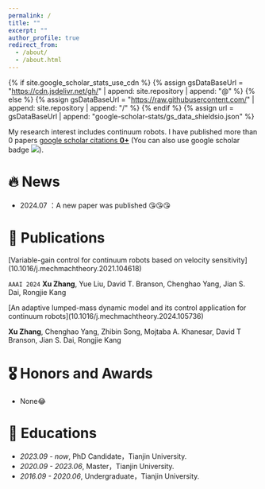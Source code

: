```yaml
---
permalink: /
title: ""
excerpt: ""
author_profile: true
redirect_from: 
  - /about/
  - /about.html
---
```


{% if site.google_scholar_stats_use_cdn %}
{% assign gsDataBaseUrl = "https://cdn.jsdelivr.net/gh/" | append: site.repository | append: "@" %}
{% else %}
{% assign gsDataBaseUrl = "https://raw.githubusercontent.com/" | append: site.repository | append: "/" %}
{% endif %}
{% assign url = gsDataBaseUrl | append: "google-scholar-stats/gs_data_shieldsio.json" %}

<span class='anchor' id='about-me'></span>

My research interest includes continuum robots. I have published more than 0 papers <a href='https://scholar.google.com/citations?user=oEPuCTIAAAAJ'>google scholar citations <strong><span id='total_cit'>0+</span></strong></a> (You can also use google scholar badge <a href='https://scholar.google.com/citations?user=oEPuCTIAAAAJ'><img src="https://img.shields.io/endpoint?url={{ url | url_encode }}&logo=Google%20Scholar&labelColor=f6f6f6&color=9cf&style=flat&label=citations"></a>).

# 🔥 News
- 2024.07 ：A new paper was published 😘😘😘

# 📝 Publications 

<div class='paper-box-text' markdown="1">
[Variable-gain control for continuum robots based on velocity sensitivity](10.1016/j.mechmachtheory.2021.104618)
  
`AAAI 2024` **Xu Zhang**, Yue Liu, David T. Branson, Chenghao Yang, Jian S. Dai, Rongjie Kang
</div>
<div class='paper-box-text' markdown="1">
[An adaptive lumped-mass dynamic model and its control application for continuum robots](10.1016/j.mechmachtheory.2024.105736)
  
**Xu Zhang**, Chenghao Yang, Zhibin Song, Mojtaba A. Khanesar, David T Branson, Jian S. Dai, Rongjie Kang
</div>


# 🎖 Honors and Awards
- None😂

# 📖 Educations
- *2023.09 - now*, PhD Candidate，Tianjin University.
- *2020.09 - 2023.06*, Master，Tianjin University. 
- *2016.09 - 2020.06*, Undergraduate，Tianjin University. 
